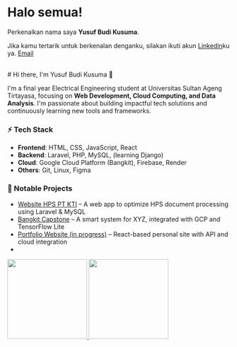 # Halo semua! 

Perkenalkan nama saya **Yusuf Budi Kusuma**.

Jika kamu tertarik untuk berkenalan denganku, silakan ikuti akun [Linkedin](https://www.linkedin.com/in/yusufbudikusuma/)ku ya.
[Email](mailto:yusufbudikusuma7@gmail.com)


<br> # Hi there, I'm Yusuf Budi Kusuma 👋

I'm a final year Electrical Engineering student at Universitas Sultan Ageng Tirtayasa, focusing on **Web Development, Cloud Computing, and Data Analysis**. I'm passionate about building impactful tech solutions and continuously learning new tools and frameworks.

### ⚡ Tech Stack
- **Frontend**: HTML, CSS, JavaScript, React
- **Backend**: Laravel, PHP, MySQL, (learning Django)
- **Cloud**: Google Cloud Platform (Bangkit), Firebase, Render
- **Others**: Git, Linux, Figma

### 🚀 Notable Projects
- [Website HPS PT KTI](https://github.com/bdksma/...) – A web app to optimize HPS document processing using Laravel & MySQL
- [Bangkit Capstone](https://github.com/bdksma/...) – A smart system for XYZ, integrated with GCP and TensorFlow Lite
- [Portfolio Website (in progress)](https://github.com/bdksma/...) – React-based personal site with API and cloud integration
- 
<p align="left">
<a href="https://github.com/gilangadhan">
  <img height="180em" src="https://github-readme-stats-eight-theta.vercel.app/api?username=gilangadhan&show_icons=true&theme=algolia&include_all_commits=true&count_private=true"/>
  <img height="180em" src="https://github-readme-stats-eight-theta.vercel.app/api/top-langs/?username=gilangadhan&layout=compact&langs_count=8&theme=algolia"/>
</a>
</p>

<!--
**bdksma/bdksma** is a ✨ _special_ ✨ repository because its `README.md` (this file) appears on your GitHub profile.

Here are some ideas to get you started:

- 🔭 I’m currently working on ...
- 🌱 I’m currently learning Cloud and React also Django
- 👯 I’m looking to collaborate on ...
- 🤔 I’m looking for help with ...
- 💬 Ask me about ...
- 📫 How to reach me: ...
- 😄 Pronouns: ...
- ⚡ Fun fact: ...
-->
